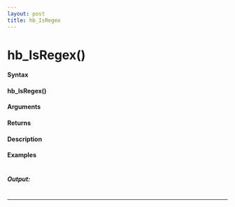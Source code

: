 ```yaml
---
layout: post
title: hb_IsRegex
---
```


# hb_IsRegex()


#### Syntax

#### hb_IsRegex()

#### Arguments

#### Returns

#### Description

#### Examples

```

```

##### Output:

```

```

---